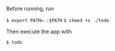 Before running, run

`$ export PATH=.:$PATH`
`$ chmod +x ./todo`

Then execute the app with

`$ todo`
